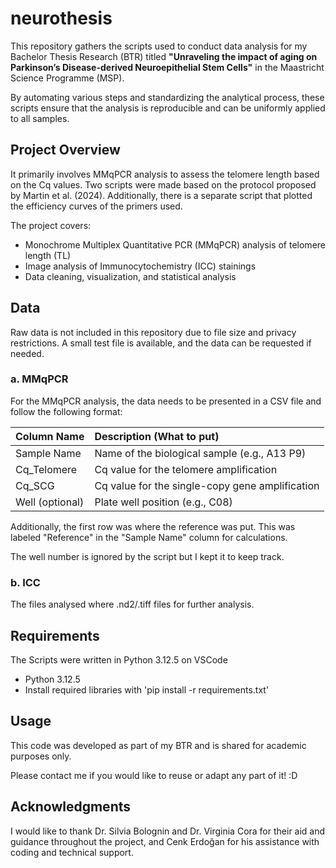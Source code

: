 # neurothesis
This repository gathers the scripts used to conduct data analysis for my Bachelor Thesis Research (BTR) titled **"Unraveling the impact of aging on Parkinson’s Disease-derived Neuroepithelial Stem Cells"** in the Maastricht Science Programme (MSP).

By automating various steps and standardizing the analytical process, these scripts ensure that the analysis is reproducible and can be uniformly applied to all samples.

## Project Overview
It primarily involves MMqPCR analysis to assess the telomere length based on the Cq values. Two scripts were made based on the protocol proposed by Martin et al. (2024). Additionally, there is a separate script that plotted the efficiency curves of the primers used. 

The project covers:
- Monochrome Multiplex Quantitative PCR (MMqPCR) analysis of telomere length (TL)
- Image analysis of Immunocytochemistry (ICC) stainings
- Data cleaning, visualization, and statistical analysis

## Data 
Raw data is not included in this repository due to file size and privacy restrictions. A small test file is available, and the data can be requested if needed. 

### a. MMqPCR
For the MMqPCR analysis, the data needs to be presented in a CSV file and follow the following format: 

| Column Name     | Description (What to put)                      |
|:----------------|:-----------------------------------------------|
| Sample Name     | Name of the biological sample (e.g., A13 P9)   |
| Cq_Telomere     | Cq value for the telomere amplification        |
| Cq_SCG          | Cq value for the single-copy gene amplification|
| Well (optional) | Plate well position (e.g., C08)                |

Additionally, the first row was where the reference was put. This was  labeled "Reference" in the "Sample Name" column for calculations.

The well number is ignored by the script but I kept it to keep track. 

### b. ICC 
The files analysed where .nd2/.tiff files for further analysis. 

## Requirements
The Scripts were written in Python 3.12.5 on VSCode 
- Python 3.12.5
- Install required libraries with 'pip install -r requirements.txt'

## Usage
This code was developed as part of my BTR and is shared for academic purposes only.  

Please contact me if you would like to reuse or adapt any part of it! :D

## Acknowledgments
I would like to thank Dr. Silvia Bolognin and Dr. Virginia Cora for their aid and guidance throughout the project, and Cenk Erdoğan for his assistance with coding and technical support. 
